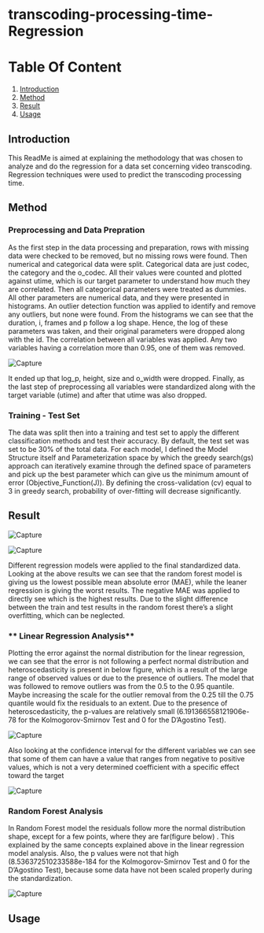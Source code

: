 # transcoding-processing-time-Regression

# Table Of Content
1. [Introduction](#my_first_title)
2. [Method](#my-second-title)
3. [Result](#my-third-title)
4. [Usage](#my-fourth-title)


## **Introduction**


This ReadMe is aimed at explaining the methodology that was chosen to analyze and do the regression for a data set concerning video transcoding. 
Regression techniques were used to predict the transcoding processing time. 



## **Method**

### **Preprocessing and Data Prepration**

As the first step in the data processing and preparation, rows with missing data were checked to be removed, but no missing rows were found. 
Then numerical and categorical data were split. Categorical data are just codec, the category and the o_codec.
All their values were counted and plotted against utime, which is our target parameter to understand how much they are correlated.
Then all categorical parameters were treated as dummies.
All other parameters are numerical data, and they were presented in histograms. An outlier detection function was applied to identify and remove any outliers, but none were found.
From the histograms we can see that the duration, i, frames and p follow a log shape.
Hence, the log of these parameters was taken, and their original parameters were dropped along with the id. The correlation between all variables was applied.
Any two variables having a correlation more than 0.95, one of them was removed.


![Capture](https://user-images.githubusercontent.com/75788150/178162257-42b5d95b-cb40-4fcf-bac6-6a16805f9408.PNG)





It ended up that log_p, height, size and
o_width were dropped.
Finally, as the last step of preprocessing all
variables were standardized along with the
target variable (utime) and after that utime
was also dropped.


### **Training - Test Set**


The data was split then into a training and test set to apply the different classification methods
and test their accuracy. By default, the test set was set to be 30% of the total data. For each
model, I defined the Model Structure itself and Parameterization space by which the greedy
search(gs) approach can iteratively examine through the defined space of parameters and pick
up the best parameter which can give us the minimum amount of error
(Objective_Function(J)). By defining the cross-validation (cv) equal to 3 in greedy search,
probability of over-fitting will decrease significantly.




## **Result**



![Capture](https://user-images.githubusercontent.com/75788150/178162285-97382f10-94de-457e-afaa-4d2ce61e8b6e.PNG)


![Capture](https://user-images.githubusercontent.com/75788150/178162301-3030364b-78c1-497e-bdce-fdb470122154.PNG)



Different regression models were applied to the final standardized data. Looking at the above results we can see that the random forest model is giving us the lowest possible mean absolute error (MAE), while the leaner regression is giving the worst results.
The negative MAE was applied to directly see which is the highest results. Due to the slight difference between the train and test results in the random forest there’s a slight overfitting, which can be neglected.




### ** Linear Regression Analysis**

Plotting the error against the normal distribution for the linear regression, we can see that the error is not following a perfect normal distribution and heteroscedasticity is present in below figure, which is a
result of the large range of observed values or due to the presence of outliers. The model that was followed to remove outliers was from the 0.5 to the 0.95 quantile. Maybe increasing the scale for the outlier removal from the 0.25 till the 0.75 quantile would fix the residuals to an extent.
Due to the presence of heteroscedasticity, the p-values are relatively small (6.191366558121906e-78 for the Kolmogorov-Smirnov Test and 0 for the D’Agostino Test).


![Capture](https://user-images.githubusercontent.com/75788150/178162351-3be60d25-23af-4c42-8e90-77623de491ab.PNG)




Also looking at the confidence interval for the different variables we can see that some of them can have a value that ranges from negative to positive values,
which is not a very determined coefficient with a specific effect toward the target

![Capture](https://user-images.githubusercontent.com/75788150/178162370-532f9859-99a3-4d12-8c23-0552db1baa05.PNG)









### **Random Forest Analysis**

In Random Forest model the residuals follow more the normal distribution shape, except for a few points, where they are far(figure below) . 
This explained by the same concepts explained above in the linear regression model analysis. Also, the p values were not that high (8.536372510233588e-184 for the Kolmogorov-Smirnov Test and 0 for the D’Agostino Test),
because some data have not been scaled properly during the standardization. 


![Capture](https://user-images.githubusercontent.com/75788150/178162434-7f71be01-7c4a-4a30-9035-96ba80588717.PNG)





## **Usage**

